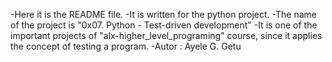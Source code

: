 -Here it is the README file.
-It is written for the python project.
-The name of the project is "0x07. Python - Test-driven development"
-It is one of the important projects of "alx-higher_level_programing" course, since it applies the concept of testing a program.
-Autor : Ayele G. Getu
